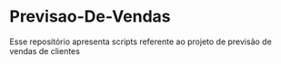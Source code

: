 # Previsao-De-Vendas
Esse repositório apresenta scripts referente ao projeto de previsão de vendas de clientes
